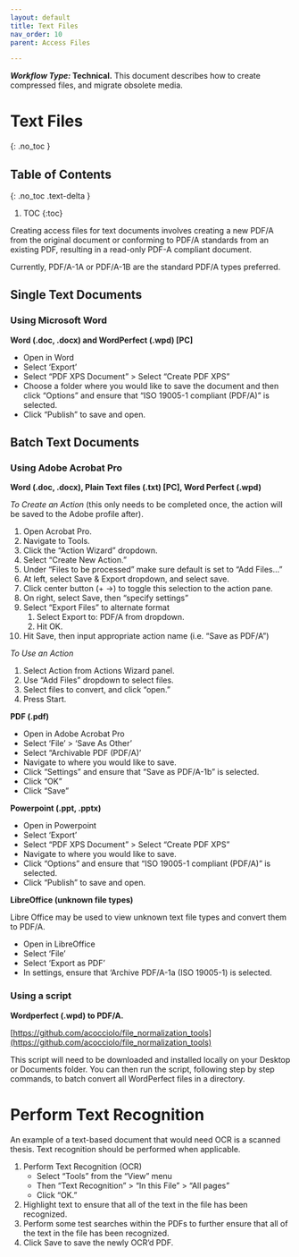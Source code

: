 ```yaml
---
layout: default
title: Text Files
nav_order: 10
parent: Access Files

---
```


**_Workflow Type:_ Technical.** This document describes how to create compressed files, and migrate obsolete media. 

# Text Files
{: .no_toc }

## Table of Contents
{: .no_toc .text-delta }

1. TOC
{:toc}

Creating access files for text documents involves creating a new PDF/A from the original document or conforming to PDF/A standards from an existing PDF, resulting in a read-only PDF-A compliant document.

Currently,  PDF/A-1A or PDF/A-1B are the standard PDF/A types preferred. 

## Single Text Documents

### Using Microsoft Word

**Word (.doc, .docx) and WordPerfect (.wpd) [PC]**

*   Open in Word
*   Select ‘Export’ 
*   Select “PDF XPS Document” > Select “Create PDF XPS”
*   Choose a folder where you would like to save the document and then click “Options” and ensure that “ISO 19005-1 compliant (PDF/A)” is selected.
*   Click “Publish” to save and open.

## Batch Text Documents

### Using Adobe Acrobat Pro

**Word (.doc, .docx), Plain Text files (.txt) [PC], Word Perfect (.wpd)**

_To Create an Action_ (this only needs to be completed once, the action will be saved to the Adobe profile after). 

1. Open Acrobat Pro.
2. Navigate to Tools.
3. Click the “Action Wizard” dropdown.
4. Select “Create New Action.”
5. Under “Files to be processed” make sure default is set to “Add Files…”
6. At left, select Save & Export dropdown, and select save.
7. Click center button (+ →) to toggle this selection to the action pane.
8.  On right, select Save, then “specify settings”
9. Select “Export Files” to alternate format
    1. Select Export to: PDF/A from dropdown.
    2. Hit OK.
10. Hit Save, then input appropriate action name (i.e. “Save as PDF/A”)

_To Use an Action_

1. Select Action from Actions Wizard panel.
2. Use “Add Files” dropdown to select files.
3. Select files to convert, and click “open.”
4. Press Start.


**PDF (.pdf)**

*   Open in Adobe Acrobat Pro
*   Select ‘File’ > ‘Save As Other’
*   Select “Archivable PDF (PDF/A)’
*   Navigate to where you would like to save.
*   Click “Settings” and ensure that “Save as PDF/A-1b” is selected.
*   Click “OK”
*   Click “Save”

**Powerpoint (.ppt, .pptx)**

*   Open in Powerpoint
*   Select ‘Export’ 
*   Select “PDF XPS Document” > Select “Create PDF XPS”
*   Navigate to where you would like to save.
*   Click “Options” and ensure that “ISO 19005-1 compliant (PDF/A)” is selected.
*   Click “Publish” to save and open.


**LibreOffice (unknown file types)**

Libre Office may be used to view unknown text file types and convert them to PDF/A.

*   Open in LibreOffice
*   Select ‘File’
*   Select ‘Export as PDF’
*   In settings, ensure that ‘Archive PDF/A-1a (ISO 19005-1) is selected.

### Using a script

**Wordperfect (.wpd) to PDF/A.**

[https://github.com/acocciolo/file_normalization_tools](https://github.com/acocciolo/file_normalization_tools)

This script will need to be downloaded and installed locally on your Desktop or Documents folder. You can then run the script, following step by step commands, to batch convert all WordPerfect files in a directory. 

# Perform Text Recognition

An example of a text-based document that would need OCR is a scanned thesis. Text recognition should be performed when applicable.

1. Perform Text Recognition (OCR)
    *   Select “Tools” from the “View” menu
    *   Then “Text Recognition” > “In this File” > “All pages” 
    *   Click “OK.” 
2. Highlight text to ensure that all of the text in the file has been recognized.
3. Perform some test searches within the PDFs to further ensure that all of the text in the file has been recognized.
4. Click Save to save the newly OCR’d PDF.
